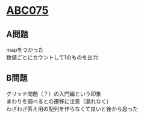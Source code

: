 # [ABC075](https://beta.atcoder.jp/contests/abc075/)  
  
## A問題  
mapをつかった  
数値ごとにカウントして1のものを出力  
  
## B問題  
グリッド問題（？）の入門編という印象  
まわりを調べるとの遷移に注意（漏れなく）  
わざわざ答え用の配列を作らなくて良いと後から思った  